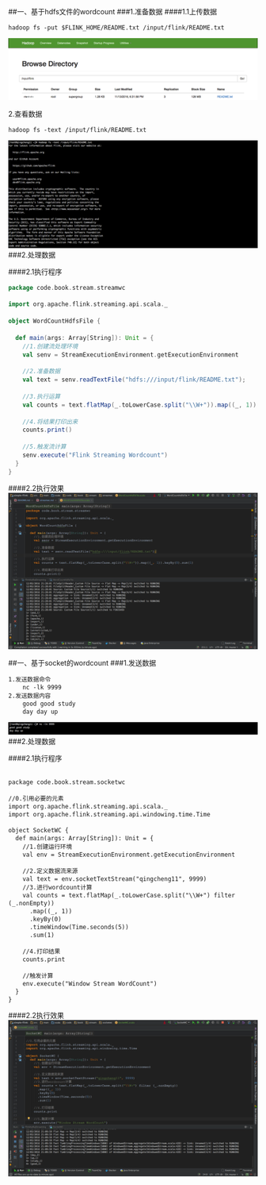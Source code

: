 ##一、基于hdfs文件的wordcount
###1.准备数据
####1.1上传数据
```
hadoop fs -put $FLINK_HOME/README.txt /input/flink/README.txt
```
![](images/Snip20161203_4.png) 

2.查看数据
```
hadoop fs -text /input/flink/README.txt
```
![](images/Snip20161203_3.png) 
###2.处理数据

####2.1执行程序
```scala
package code.book.stream.streamwc

import org.apache.flink.streaming.api.scala._

object WordCountHdfsFile {

  def main(args: Array[String]): Unit = {
    //1.创建流处理环境
    val senv = StreamExecutionEnvironment.getExecutionEnvironment

    //2.准备数据
    val text = senv.readTextFile("hdfs:///input/flink/README.txt");

    //3.执行运算
    val counts = text.flatMap(_.toLowerCase.split("\\W+")).map((_, 1)).keyBy(0).sum(1)

    //4.将结果打印出来
    counts.print()

    //5.触发流计算
    senv.execute("Flink Streaming Wordcount")
  }
}
```

####2.2执行效果
![](images/Snip20161203_6.png) 


##一、基于socket的wordcount
###1.发送数据
```
1.发送数据命令
    nc -lk 9999 
2.发送数据内容
    good good study
    day day up
```
![](images/Snip20161203_2.png) 
###2.处理数据

####2.1执行程序
```

package code.book.stream.socketwc

//0.引用必要的元素
import org.apache.flink.streaming.api.scala._
import org.apache.flink.streaming.api.windowing.time.Time

object SocketWC {
  def main(args: Array[String]): Unit = {
    //1.创建运行环境
    val env = StreamExecutionEnvironment.getExecutionEnvironment

    //2.定义数据流来源
    val text = env.socketTextStream("qingcheng11", 9999)
    //3.进行wordcount计算
    val counts = text.flatMap(_.toLowerCase.split("\\W+") filter (_.nonEmpty))
      .map((_, 1))
      .keyBy(0)
      .timeWindow(Time.seconds(5))
      .sum(1)

    //4.打印结果
    counts.print

    //触发计算
    env.execute("Window Stream WordCount")
  }
}
```
####2.2执行效果
![](images/Snip20161203_1.png) 